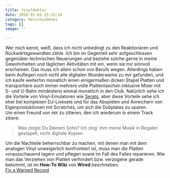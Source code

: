 ```yaml
---
title: Vinyldoktor
date: 2010-01-03 15:15:16
category: Verschiedenes
tags: []
image: ''

---
```


Wer mich kennt, weiß, dass ich nicht unbedingt zu den Reaktionären und Rückwärtsgewandten zähle. Ich bin im Gegenteil sehr aufgeschlossen gegenüber technischen Neuerungen und beziehe solche gerne in meine Gewohnheiten und täglichen Aktivitäten mit ein, wenn sie mir sinnvoll erscheinen. Das muss ich allein schon von Berufs wegen. Allerdings haben beim Auflegen noch nicht alle digitalen Wunderwerke zu mir gefunden, und ich kaufe weiterhin monatlich einen einigermaßen dicken Stapel Platten und transportiere auch immer mehrere volle Plattentaschen inklusive Mixer mit S- und U-Bahn mindestens einmal monatlich in den Club. Natürlich sehe ich die Vorteile von Vinyl-Emulatoren wie [Serato](http://de.wikipedia.org/wiki/Rane_Serato_Scratch_Live), aber diese Vorteile sehe ich eher bei komplexen DJ-Livesets und für das Abspielen und Anreichern von Eigenproduktionen mit Scratches, um sich die Dubplates zu sparen.  
Um einen Freund von mir zu zitieren, den ich wiederum in einem Track zitiere:

> Was zeigst Du Deinem Sohn? Ich zeig' ihm meine Musik
> in Regalen gestapelt, nicht digitale Kopien.


Um die Nachteile beherrschbar zu machen, mit denen man mit dem analogen Vinyl unweigerlich konfrontiert ist, muss man die Platten vorausschauend lagern und pflegen sowie im Fall des Falles reparieren. Wie man das Verziehen von Platten verhindert bzw. verzogene gerade bekommt, ist im **How-To Wiki** von **Wired** beschrieben.  
[Fix a Warped Record](http://howto.wired.com/wiki/Fix_a_Warped_Record)
